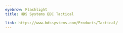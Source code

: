 ```yaml
---
eyebrow: Flashlight
title: HDS Systems EDC Tactical

link: https://www.hdssystems.com/Products/Tactical/
---
```

